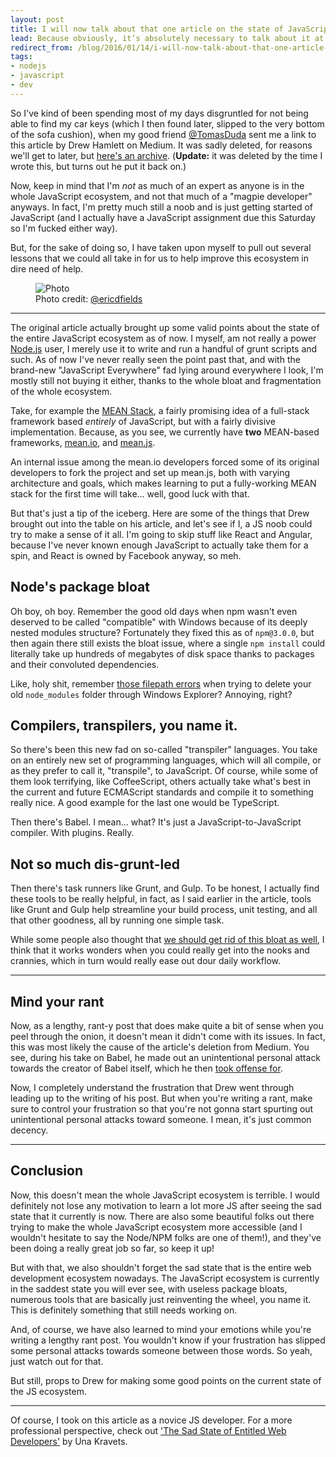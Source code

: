 ```yaml
---
layout: post
title: I will now talk about that one article on the state of JavaScript
lead: Because obviously, it’s absolutely necessary to talk about it at this time of the week.
redirect_from: /blog/2016/01/14/i-will-now-talk-about-that-one-article-on-the-state-of-javascript/
tags:
- nodejs
- javascript
- dev
---
```


So I've kind of been spending most of my days disgruntled for not being able to find my car keys (which I then found later, slipped to the very bottom of the sofa cushion), when my good friend [@TomasDuda](https://twitter.com/tomasduda) sent me a link to this article by Drew Hamlett on Medium. It was sadly deleted, for reasons we'll get to later, but [here's an archive](https://archive.is/TVjjz). (**Update:** it was deleted by the time I wrote this, but turns out he put it back on.)

Now, keep in mind that I'm *not* as much of an expert as anyone is in the whole JavaScript ecosystem, and not that much of a "magpie developer" anyways. In fact, I'm pretty much still a noob and is just getting started of JavaScript (and I actually have a JavaScript assignment due this Saturday so I'm fucked either way).

But, for the sake of doing so, I have taken upon myself to pull out several lessons that we could all take in for us to help improve this ecosystem in dire need of help.

<figure>
  <img src="{{ site.baseurl }}/public/images/blog/2016/i-will-now-talk-about-that-one-article-on-the-state-of-javascript/CWeYEUvWoAA5Z3V.png" alt="Photo">
  <figcaption>Photo credit: <a href="https://twitter.com/ericdfields/status/677677470590570496" target="_blank">@ericdfields</a></figcaption>
</figure>

---

The original article actually brought up some valid points about the state of the entire JavaScript ecosystem as of now. I myself, am not really a power [Node.js](https://nodejs.org/) user, I merely use it to write and run a handful of grunt scripts and such. As of now I've never really seen the point past that, and with the brand-new "JavaScript Everywhere" fad lying around everywhere I look, I'm mostly still not buying it either, thanks to the whole bloat and fragmentation of the whole ecosystem.

Take, for example the [MEAN Stack](http://blog.mongodb.org/post/49262866911/the-mean-stack-mongodb-expressjs-angularjs-and), a fairly promising idea of a full-stack framework based *entirely* of JavaScript, but with a fairly divisive implementation. Because, as you see, we currently have **two** MEAN-based frameworks, [mean.io](http://mean.io/), and [mean.js](http://meanjs.org/).

An internal issue among the mean.io developers forced some of its original developers to fork the project and set up mean.js, both with varying architecture and goals, which makes learning to put a fully-working MEAN stack for the first time will take... well, good luck with that.

But that's just a tip of the iceberg. Here are some of the things that Drew brought out into the table on his article, and let's see if I, a JS noob could try to make a sense of it all. I'm going to skip stuff like React and Angular, because I've never known enough JavaScript to actually take them for a spin, and React is owned by Facebook anyway, so meh.

## Node's package bloat

Oh boy, oh boy. Remember the good old days when npm wasn't even deserved to be called "compatible" with Windows because of its deeply nested modules structure? Fortunately they fixed this as of `npm@3.0.0`, but then again there still exists the bloat issue, where a single `npm install` could literally take up hundreds of megabytes of disk space thanks to packages and their convoluted dependencies.

Like, holy shit, remember [those filepath errors](https://github.com/npm/npm/issues/3697) when trying to delete your old `node_modules` folder through Windows Explorer? Annoying, right?

## Compilers, transpilers, you name it.

So there's been this new fad on so-called "transpiler" languages. You take on an entirely new set of programming languages, which will all compile, or as they prefer to call it, "transpile", to JavaScript. Of course, while some of them look terrifying, like CoffeeScript, others actually take what's best in the current and future ECMAScript standards and compile it to something really nice. A good example for the last one would be TypeScript.

Then there's Babel. I mean... what? It's just a JavaScript-to-JavaScript compiler. With plugins. Really.

## Not so much dis-grunt-led

Then there's task runners like Grunt, and Gulp. To be honest, I actually find these tools to be really helpful, in fact, as I said earlier in the article, tools like Grunt and Gulp help streamline your build process, unit testing, and all that other goodness, all by running one simple task.

While some people also thought that [we should get rid of this bloat as well](http://blog.keithcirkel.co.uk/why-we-should-stop-using-grunt/), I think that it works wonders when you could really get into the nooks and crannies, which in turn would really ease out dour daily workflow.

---

## Mind your rant

Now, as a lengthy, rant-y post that does make quite a bit of sense when you peel through the onion, it doesn't mean it didn't come with its issues. In fact, this was most likely the cause of the article's deletion from Medium. You see, during his take on Babel, he made out an unintentional personal attack towards the creator of Babel itself, which he then [took offense for](https://twitter.com/sebmck/status/687063497675517953).

Now, I completely understand the frustration that Drew went through leading up to the writing of his post. But when you're writing a rant, make sure to control your frustration so that you're not gonna start spurting out unintentional personal attacks toward someone. I mean, it's just common decency.

---

## Conclusion

Now, this doesn't mean the whole JavaScript ecosystem is terrible. I would definitely not lose any motivation to learn a lot more JS after seeing the sad state that it currently is now. There are also some beautiful folks out there trying to make the whole JavaScript ecosystem more accessible (and I wouldn't hesitate to say the Node/NPM folks are one of them!), and they've been doing a really great job so far, so keep it up!

But with that, we also shouldn't forget the sad state that is the entire web development ecosystem nowadays. The JavaScript ecosystem is currently in the saddest state you will ever see, with useless package bloats, numerous tools that are basically just reinventing the wheel, you name it. This is definitely something that still needs working on.

And, of course, we have also learned to mind your emotions while you're writing a lengthy rant post. You wouldn't know if your frustration has slipped some personal attacks towards someone between those words. So yeah, just watch out for that.

But still, props to Drew for making some good points on the current state of the JS ecosystem.

---

Of course, I took on this article as a novice JS developer. For a more professional perspective, check out ['The Sad State of Entitled Web Developers'](https://medium.com/swlh/the-sad-state-of-entitled-web-developers-e4f314764dd) by Una Kravets.
